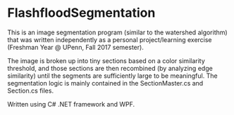 # FlashfloodSegmentation
This is an image segmentation program (similar to the watershed algorithm) that was written independently as a personal project/learning exercise
(Freshman Year @ UPenn, Fall 2017 semester).

The image is broken up into tiny sections based on a color similarity threshold, and those sections are then recombined (by analyzing edge similarity)
until the segments are sufficiently large to be meaningful. The segmentation logic is mainly contained in the SectionMaster.cs and Section.cs files.

Written using C# .NET framework and WPF.
